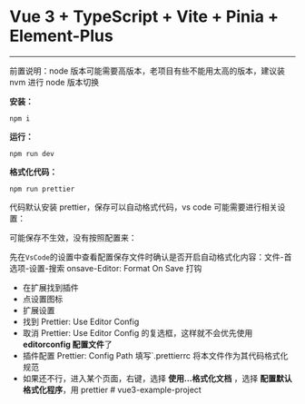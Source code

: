 # Vue 3 + TypeScript + Vite + Pinia + Element-Plus

---

前置说明：node 版本可能需要高版本，老项目有些不能用太高的版本，建议装 nvm 进行 node 版本切换

**安装：**

```shell
npm i
```

**运行：**

```shell
npm run dev
```

**格式化代码：**

```shell
npm run prettier
```

代码默认安装 prettier，保存可以自动格式代码，vs code 可能需要进行相关设置：

可能保存不生效，没有按照配置来：

先在`VsCode`的设置中查看配置保存文件时确认是否开启自动格式化内容：文件-首选项-设置-搜索 onsave-Editor: Format On Save 打钩

- 在扩展找到插件
- 点设置图标
- 扩展设置
- 找到 Prettier: Use Editor Config
- 取消 Prettier: Use Editor Config 的复选框，这样就不会优先使用**editorconfig 配置文件**了
- 插件配置 Prettier: Config Path 填写`.prettierrc 将本文件作为其代码格式化规范
- 如果还不行，进入某个页面，右键，选择 **使用...格式化文档** ，选择 **配置默认格式化程序**，用 prettier
#   v u e 3 - e x a m p l e - p r o j e c t  
 